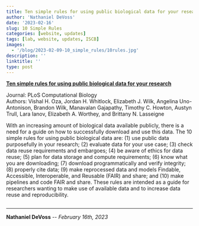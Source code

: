```yaml
---
title: Ten simple rules for using public biological data for your research (Published in PLOS Computational Biology)
author: 'Nathaniel DeVoss'
date: '2023-02-16'
slug: 10 Simple Rules
categories: [website, updates]
tags: [lab, website, updates, ISCB]
images: 
  - '/blog/2023-02-09-10_simple_rules/10rules.jpg'
description: ''
linktitle: ''
type: post
---
```


__<a href="https://www.ncbi.nlm.nih.gov/pmc/articles/PMC9815577/" target="_blank">Ten simple rules for using public biological data for your research</a>__

Journal: PLoS Computational Biology<br>
Authors: Vishal H. Oza, Jordan H. Whitlock, Elizabeth J. Wilk, Angelina Uno-Antonison, Brandon Wilk, Manavalan Gajapathy, Timothy C. Howton, Austyn Trull, Lara Ianov, Elizabeth A. Worthey, and Brittany N. Lasseigne

With an increasing amount of biological data available publicly, there is a need for a guide on how to successfully download and use this data. The 10 simple rules for using public biological data are: (1) use public data purposefully in your research; (2) evaluate data for your use case; (3) check data reuse requirements and embargoes; (4) be aware of ethics for data reuse; (5) plan for data storage and compute requirements; (6) know what you are downloading; (7) download programmatically and verify integrity; (8) properly cite data; (9) make reprocessed data and models Findable, Accessible, Interoperable, and Reusable (FAIR) and share; and (10) make pipelines and code FAIR and share. These rules are intended as a guide for researchers wanting to make use of available data and to increase data reuse and reproducibility.

<img src="/blog/2023-02-09-10_simple_rules/10rules.jpg" alt="">

---
**Nathaniel DeVoss** -- _February 16th, 2023_<br>